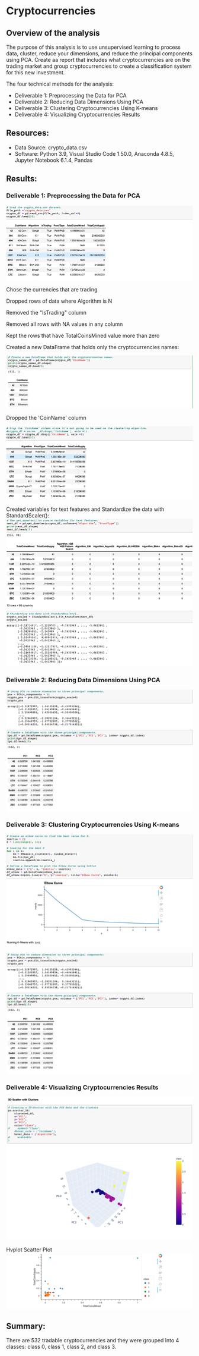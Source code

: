 # Cryptocurrencies

## Overview of the analysis

The purpose of this analysis is to use unsupervised learning to  process data, cluster, reduce your dimensions, and  reduce the principal components using PCA. Create aa report that includes what cryptocurrencies are on the trading market and group cryptocurrencies to create a classification system for this new investment.

The four technical methods for the analysis:
- Deliverable 1: Preprocessing the Data for PCA
- Deliverable 2: Reducing Data Dimensions Using PCA
- Deliverable 3: Clustering Cryptocurrencies Using K-means
- Deliverable 4: Visualizing Cryptocurrencies Results

## Resources:

- Data Source: crypto_data.csv
- Software: Python 3.9, Visual Studio Code 1.50.0, Anaconda 4.8.5, Jupyter Notebook 6.1.4, Pandas

## Results:
### Deliverable 1: Preprocessing the Data for PCA

![Load_Data](./Images/Load_Data.png)

Chose the currencies that are trading

Dropped rows of data where Algorithm is N

Removed the "IsTrading" column

Removed all rows with NA values in any column

Kept the rows that have TotalCoinsMined value more than zero 

Created a new DataFrame that holds only the cryptocurrencies names:

![Cryptocurrencies_Names](./Images/Cryptocurrencies_Names.png)

Dropped the 'CoinName' column

![Clustering_Algorithm](./Images/Clustering_Algorithm.png)

Created variables for text features and Standardize the data with StandardScaler():
![Dummies_and_StandardScaler](./Images/Dummies_and_StandardScaler.png)

### Deliverable 2: Reducing Data Dimensions Using PCA

![Reducing_Data_Dimensions_Using_PCA](./Images/Reducing_Data_Dimensions_Using_PCA.png)

### Deliverable 3: Clustering Cryptocurrencies Using K-means

![Elbow_Curve](./Images/Elbow_Curve.png)

![Reducing_Data_Dimensions_Using_PCA](./Images/Reducing_Data_Dimensions_Using_PCA.png)

### Deliverable 4: Visualizing Cryptocurrencies Results

![3D_Scatter_with_Clusters](./Images/3D_Scatter_with_Clusters.png)

Hvplot Scatter Plot
![Hvplot_Scatter_Plot](./Images/Hvplot_Scatter_Plot.png)

## Summary: 

There are 532 tradable cryptocurrencies and they were grouped into 4 classes: class 0, class 1, class 2, and class 3.